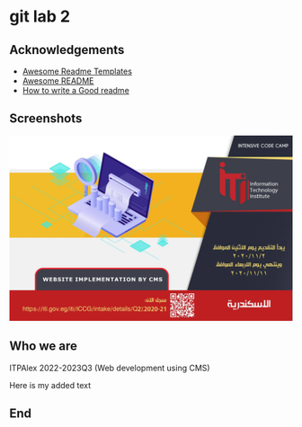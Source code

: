 # git lab 2

## Acknowledgements

 - [Awesome Readme Templates](https://awesomeopensource.com/project/elangosundar/awesome-README-templates)
 - [Awesome README](https://github.com/matiassingers/awesome-readme)
 - [How to write a Good readme](https://bulldogjob.com/news/449-how-to-write-a-good-readme-for-your-github-project)
## Screenshots

![App Screenshot](imgs/indexPage.jpg)

## Who we are
ITPAlex 2022-2023Q3 (Web development using CMS)

Here is my added text

## End
